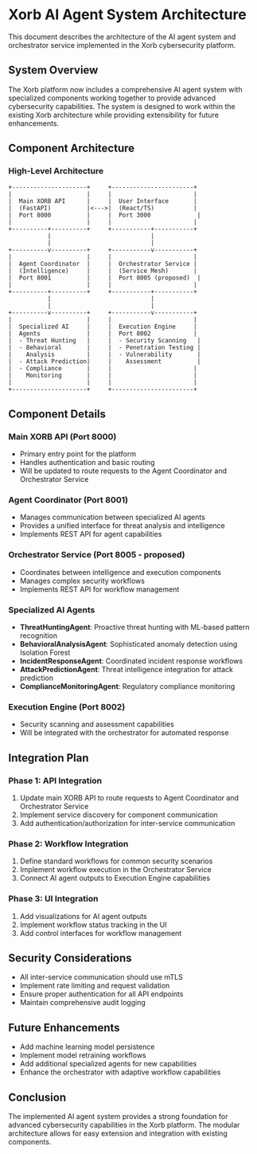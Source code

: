 #  Xorb AI Agent System Architecture

This document describes the architecture of the AI agent system and orchestrator service implemented in the Xorb cybersecurity platform.

##  System Overview

The Xorb platform now includes a comprehensive AI agent system with specialized components working together to provide advanced cybersecurity capabilities. The system is designed to work within the existing Xorb architecture while providing extensibility for future enhancements.

##  Component Architecture

###  High-Level Architecture

```
+---------------------+     +-----------------------+
|                     |     |                       |
|  Main XORB API      |     |  User Interface       |
|  (FastAPI)          |<--->|  (React/TS)           |
|  Port 8000          |     |  Port 3000             |
|                     |     |                       |
+----------+----------+     +-----------+-----------+
           |                            |
           |                            |
+----------v----------+     +-----------v-----------+
|                     |     |                       |
|  Agent Coordinator  |     |  Orchestrator Service |
|  (Intelligence)     |     |  (Service Mesh)       |
|  Port 8001          |     |  Port 8005 (proposed)  |
|                     |     |                       |
+----------+----------+     +-----------+-----------+
           |                            |
           |                            |
+----------v----------+     +-----------v-----------+
|                     |     |                       |
|  Specialized AI     |     |  Execution Engine     |
|  Agents             |     |  Port 8002            |
|  - Threat Hunting   |     |  - Security Scanning   |
|  - Behavioral       |     |  - Penetration Testing |
|    Analysis         |     |  - Vulnerability       |
|  - Attack Prediction|     |    Assessment          |
|  - Compliance       |     |                       |
|    Monitoring       |     |                       |
|                     |     |                       |
+---------------------+     +-----------------------+

```

##  Component Details

###  Main XORB API (Port 8000)
- Primary entry point for the platform
- Handles authentication and basic routing
- Will be updated to route requests to the Agent Coordinator and Orchestrator Service

###  Agent Coordinator (Port 8001)
- Manages communication between specialized AI agents
- Provides a unified interface for threat analysis and intelligence
- Implements REST API for agent capabilities

###  Orchestrator Service (Port 8005 - proposed)
- Coordinates between intelligence and execution components
- Manages complex security workflows
- Implements REST API for workflow management

###  Specialized AI Agents
- **ThreatHuntingAgent**: Proactive threat hunting with ML-based pattern recognition
- **BehavioralAnalysisAgent**: Sophisticated anomaly detection using Isolation Forest
- **IncidentResponseAgent**: Coordinated incident response workflows
- **AttackPredictionAgent**: Threat intelligence integration for attack prediction
- **ComplianceMonitoringAgent**: Regulatory compliance monitoring

###  Execution Engine (Port 8002)
- Security scanning and assessment capabilities
- Will be integrated with the orchestrator for automated response

##  Integration Plan

###  Phase 1: API Integration
1. Update main XORB API to route requests to Agent Coordinator and Orchestrator Service
2. Implement service discovery for component communication
3. Add authentication/authorization for inter-service communication

###  Phase 2: Workflow Integration
1. Define standard workflows for common security scenarios
2. Implement workflow execution in the Orchestrator Service
3. Connect AI agent outputs to Execution Engine capabilities

###  Phase 3: UI Integration
1. Add visualizations for AI agent outputs
2. Implement workflow status tracking in the UI
3. Add control interfaces for workflow management

##  Security Considerations
- All inter-service communication should use mTLS
- Implement rate limiting and request validation
- Ensure proper authentication for all API endpoints
- Maintain comprehensive audit logging

##  Future Enhancements
- Add machine learning model persistence
- Implement model retraining workflows
- Add additional specialized agents for new capabilities
- Enhance the orchestrator with adaptive workflow capabilities

##  Conclusion

The implemented AI agent system provides a strong foundation for advanced cybersecurity capabilities in the Xorb platform. The modular architecture allows for easy extension and integration with existing components.